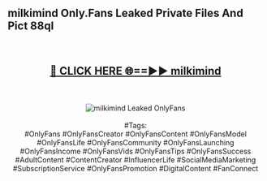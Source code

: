 <h2>milkimind Only.Fans Leaked Private Files And Pict 88ql</h2>
<br>
<div align="center">
<h2><a href="https://mediafiles.top/milkimind" rel="nofollow">🔴 CLICK HERE 🌐==►► milkimind</a></h2>
<br>
<br>
<a href="https://mediafiles.top/milkimind" rel="nofollow" data-target="animated-image.originalLink"><img src="https://i.ibb.co.com/WyWwxjT/player-gif2.gif" alt="milkimind Leaked OnlyFans" style="max-width: 100%; display: inline-block;" data-target="animated-image.originalImage"></a>
<br><br>
#Tags:
<br>
#OnlyFans #OnlyFansCreator #OnlyFansContent #OnlyFansModel #OnlyFansLife #OnlyFansCommunity #OnlyFansLaunching #OnlyFansIncome #OnlyFansVids #OnlyFansTips #OnlyFansSuccess #AdultContent #ContentCreator #InfluencerLife #SocialMediaMarketing #SubscriptionService #OnlyFansPromotion #DigitalContent #FanConnect
</div>
<br>